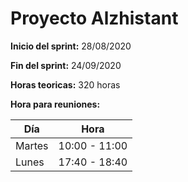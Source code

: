 # Proyecto Alzhistant 
**Inicio del sprint:** 28/08/2020

**Fin del sprint:** 24/09/2020

**Horas teoricas:** 320 horas

**Hora para reuniones:**

| Día | Hora |
| --- | --- |
| Martes | 10:00 - 11:00 |
| Lunes | 17:40 - 18:40 | 


